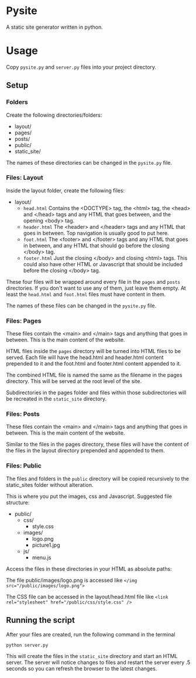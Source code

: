 # Pysite
A static site generator written in python.

# Usage

Copy `pysite.py` and `server.py` files into your project directory.

## Setup
### Folders
Create the following directories/folders:

- layout/
- pages/
- posts/
- public/
- static_site/

The names of these directories can be changed in the `pysite.py` file.

### Files: Layout
Inside the layout folder, create the following files:

- layout/
    - `head.html` Contains the &lt;DOCTYPE&gt; tag, the &lt;html&gt; tag, the &lt;head&gt; and &lt;/head&gt; tags and any HTML that goes between, and the opening &lt;body&gt; tag.
    - `header.html` The &lt;header&gt; and &lt;/header&gt; tags and any HTML that goes in between. Top navigation is usually good to put here.
    - `foot.html` The &lt;footer&gt; and &lt;/footer&gt; tags and any HTML that goes in between, and any HTML that should go before the closing &lt;/body&gt; tag.
    - `footer.html` Just the closing &lt;/body&gt; and closing &lt;html&gt; tags. This could also have other HTML or Javascript that should be included before the closing &lt;/body&gt; tag.

These four files will be wrapped around every file in the `pages` and `posts` directories. If you don't want to use any of them, just leave them empty. At least the `head.html` and `foot.html` files must have content in them.

The names of these files can be changed in the `pysite.py` file.

### Files: Pages
These files contain the &lt;main&gt; and &lt;/main&gt; tags and anything that goes in between. This is the main content of the website.

HTML files inside the `pages` directory will be turned into HTML files to be served. Each file will have the head.html and header.html content prepended to it and the foot.html and footer.html content appended to it.

The combined HTML file is named the same as the filename in the pages directory. This will be served at the root level of the site. 

Subdirectories in the pages folder and files within those subdirectories will be recreated in the `static_site` directory.

### Files: Posts
These files contain the &lt;main&gt; and &lt;/main&gt; tags and anything that goes in between. This is the main content of the website.

Similar to the files in the pages directory, these files will have the content of the files in the layout directory prepended and appended to them.


### Files: Public
The files and folders in the `public` directory will be copied recursively to the static_sites folder without alteration.

This is where you put the images, css and Javascript. Suggested file structure:

- public/
  - css/
    - style.css
  - images/
    - logo.png
    - picture1.jpg
  - js/
    - menu.js

Access the files in these directories in your HTML as absolute paths:

The file public/images/logo.png is accessed like `</img src="/public/images/logo.png">`

The CSS file can be accessed in the layout/head.html file like `<link rel="stylesheet" href="/public/css/style.css" />`


## Running the script

After your files are created, run the following command in the terminal

```python server.py```

This will create the files in the `static_site` directory and start an HTML server. The server will notice changes to files and restart the server every .5 seconds so you can refresh the browser to the latest changes.